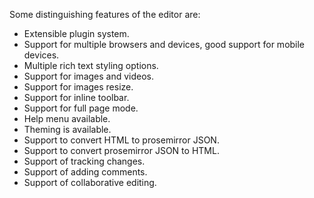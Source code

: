 Some distinguishing features of the editor are:

- Extensible plugin system.
- Support for multiple browsers and devices, good support for mobile devices.
- Multiple rich text styling options.
- Support for images and videos.
- Support for images resize.
- Support for inline toolbar.
- Support for full page mode.
- Help menu available.
- Theming is available.
- Support to convert HTML to prosemirror JSON.
- Support to convert prosemirror JSON to HTML.
- Support of tracking changes.
- Support of adding comments.
- Support of collaborative editing.
